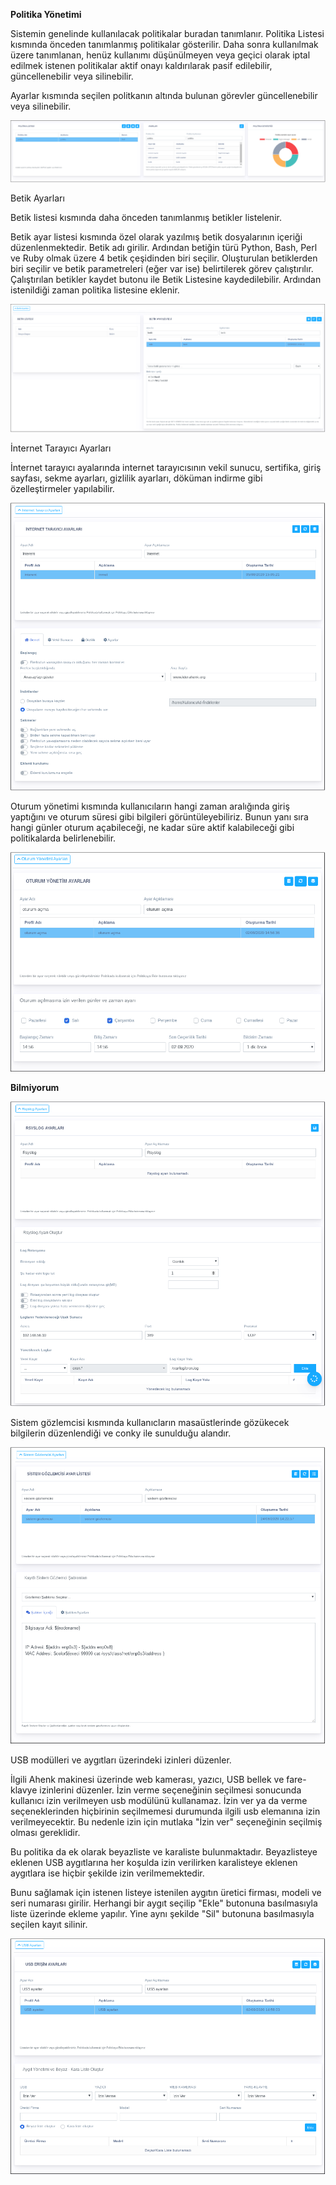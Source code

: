 **Politika Yönetimi**

Sistemin genelinde kullanılacak politikalar buradan tanımlanır.
Politika Listesi kısmında önceden tanımlanmış politikalar gösterilir.
Daha sonra kullanılmak üzere tanımlanan, henüz kullanımı düşünülmeyen veya 
geçici olarak iptal edilmek istenen politikalar aktif onayı kaldırılarak pasif edilebilir, güncellenebilir 
veya silinebilir.

Ayarlar kısmında seçilen politkanın altında bulunan görevler güncellenebilir veya silinebilir. 

![Politika_Listesi](../images/politikayonetimi/politikalistesi.png)

Betik Ayarları

Betik listesi kısmında daha önceden tanımlanmış betikler listelenir. 


Betik ayar listesi kısmında özel olarak yazılmış betik dosyalarının içeriği düzenlenmektedir. Betik adı girilir. 
Ardından betiğin türü Python, Bash, Perl ve Ruby olmak üzere 4 betik çeşidinden biri seçilir. 
Oluşturulan betiklerden biri seçilir ve betik parametreleri (eğer var ise) belirtilerek görev çalıştırılır.
Çalıştırılan betikler kaydet butonu ile Betik Listesine kaydedilebilir. Ardından istenildiği zaman politika
listesine eklenir.

![Betik](../images/politikayonetimi/betik.png)

İnternet Tarayıcı Ayarları

İnternet tarayıcı ayalarında internet tarayıcısının vekil sunucu, sertifika, giriş sayfası, 
sekme ayarları, gizlilik ayarları, döküman indirme gibi özelleştirmeler yapılabilir.

![Tarayıcı](../images/politikayonetimi/internet.png)

Oturum yönetimi kısmında kullanıcıların hangi zaman aralığında giriş yaptığını ve oturum süresi gibi bilgileri görüntüleyebiliriz.
 Bunun yanı sıra hangi günler oturum açabileceği, ne kadar süre aktif kalabileceği gibi politikalarda belirlenebilir.

![Oturum_Yonetimi](../images/politikayonetimi/oturumyonetimi.png)

**Bilmiyorum**

![Rsyslog](../images/politikayonetimi/rsyslog.png)

Sistem gözlemcisi kısmında kullanıcların masaüstlerinde gözükecek bilgilerin düzenlendiği ve conky ile sunulduğu alandır.

![Sistem_Gozlemci](../images/politikayonetimi/sistemgozlemcisi.png)

USB modülleri ve aygıtları üzerindeki izinleri düzenler.

İlgili Ahenk makinesi üzerinde web kamerası, yazıcı, USB bellek ve fare-klavye izinlerini düzenler. 
İzin verme seçeneğinin seçilmesi sonucunda kullanıcı izin verilmeyen usb modülünü kullanamaz. İzin ver ya da verme
 seçeneklerinden hiçbirinin seçilmemesi durumunda ilgili usb elemanına izin verilmeyecektir. 
Bu nedenle izin için mutlaka "İzin ver" seçeneğinin seçilmiş olması gereklidir.

Bu politika da ek olarak beyazliste ve karaliste bulunmaktadır. Beyazlisteye eklenen USB aygıtlarına 
her koşulda izin verilirken karalisteye eklenen aygıtlara ise hiçbir şekilde izin verilmemektedir.

Bunu sağlamak için istenen listeye istenilen aygıtın üretici firması, modeli ve seri numarası girilir. Herhangi bir aygıt
seçilip "Ekle" butonuna basılmasıyla liste üzerinde ekleme yapılır. Yine aynı şekilde "Sil" butonuna basılmasıyla 
seçilen kayıt silinir.

![USB_Ayarlari](../images/politikayonetimi/usbayarlari.png)


